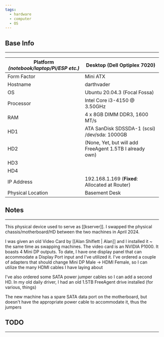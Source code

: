 ```yaml
---
tags:
  - hardware
  - computer
  - OS
---
```


## Base Info
---

| Platform _(notebook/laptop/Pi/ESP etc.)_ | Desktop (Dell Optiplex 7020)                            |
| ---------------------------------------- | ------------------------------------------------------- |
| Form Factor                              | Mini ATX                                                |
| Hostname                                 | darthvader                                              |
| OS                                       | Ubuntu 20.04.3 (Focal Fossa)                            |
| Processor                                | Intel Core i3-4150 @ 3.50GHz                            |
| RAM                                      | 4 x 8GB DIMM DDR3, 1600 MT/s                            |
| HD1                                      | ATA SanDisk SDSSDA-1 (scsi)<br>/dev/sda: 1000GB         |
| HD2                                      | (None, Yet, but will add FreeAgent 1.5TB I already own) |
| HD3                                      |                                                         |
| HD4                                      |                                                         |
| IP Address                               | 192.168.1.169 (**Fixed**: Allocated at Router)          |
| Physical Location                        | Basement Desk                                           |

## Notes
---
This physical device used to serve as [[kserver]].  I swapped the physical chassis/motherboard/HD between the two machines in April 2024.

I was given an old Video Card by [[Alan Shiflett | Alan]] and I installed it ~ the same time as swapping machines.  The video card is an NVIDIA P1000.  It boasts 4 Mini DP outputs.  To date, I have one display panel that can accommodate a Display Port input and I've utilized it.  I've ordered a couple of adapters that should change Mini DP Male -> HDMI Female, so I can utilize the many HDMI cables I have laying about

I've also ordered some SATA power jumper cables so I can add a second HD.  In my old daily driver, I had an old 1.5TB FreeAgent drive installed (for various, things)

The new machine has a spare SATA data port on the motherboard, but doesn't have the appropriate power cable to accommodate it, thus the jumpers


## TODO
---
